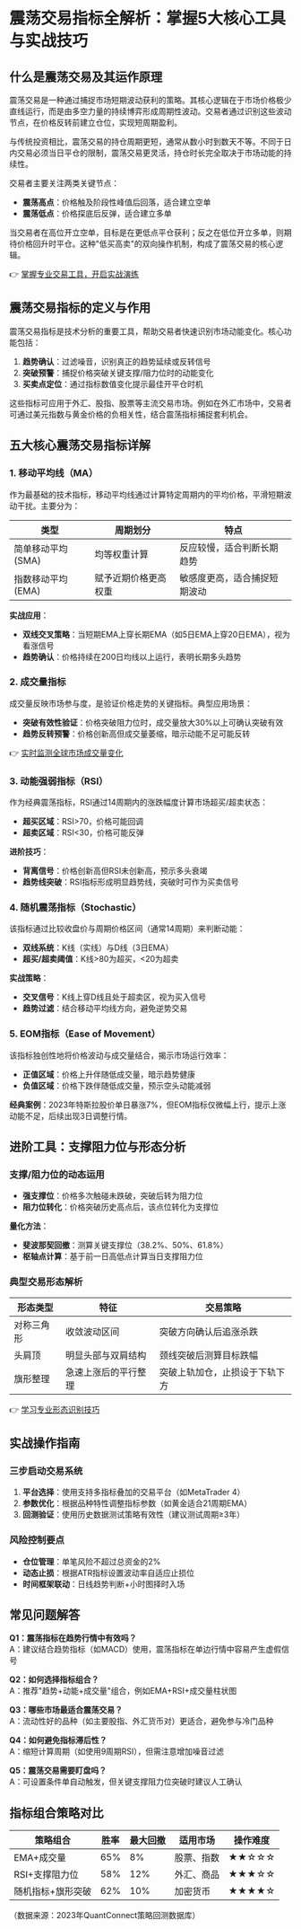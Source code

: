 # 震荡交易指标全解析：掌握5大核心工具与实战技巧  

## 什么是震荡交易及其运作原理  

震荡交易是一种通过捕捉市场短期波动获利的策略。其核心逻辑在于市场价格极少直线运行，而是由多空力量的持续博弈形成周期性波动。交易者通过识别这些波动节点，在价格反转前建立仓位，实现短周期盈利。  

与传统投资相比，震荡交易的持仓周期更短，通常从数小时到数天不等。不同于日内交易必须当日平仓的限制，震荡交易更灵活，持仓时长完全取决于市场动能的持续性。  

交易者主要关注两类关键节点：  
- **震荡高点**：价格触及阶段性峰值后回落，适合建立空单  
- **震荡低点**：价格探底后反弹，适合建立多单  

当交易者在高位开立空单，目标是在更低点平仓获利；反之在低位开立多单，则期待价格回升时平仓。这种"低买高卖"的双向操作机制，构成了震荡交易的核心逻辑。  

👉 [掌握专业交易工具，开启实战演练](https://bit.ly/okx_welcome)  

## 震荡交易指标的定义与作用  

震荡交易指标是技术分析的重要工具，帮助交易者快速识别市场动能变化。核心功能包括：  
1. **趋势确认**：过滤噪音，识别真正的趋势延续或反转信号  
2. **突破预警**：捕捉价格突破关键支撑/阻力位时的动能变化  
3. **买卖点定位**：通过指标数值变化提示最佳开平仓时机  

这些指标可应用于外汇、股指、股票等主流交易市场。例如在外汇市场中，交易者可通过美元指数与黄金价格的负相关性，结合震荡指标捕捉套利机会。  

## 五大核心震荡交易指标详解  

### 1. 移动平均线（MA）  

作为最基础的技术指标，移动平均线通过计算特定周期内的平均价格，平滑短期波动干扰。主要分为：  

| 类型        | 周期划分       | 特点                          |
|-------------|----------------|-----------------------------|
| 简单移动平均(SMA) | 均等权重计算     | 反应较慢，适合判断长期趋势       |
| 指数移动平均(EMA) | 赋予近期价格更高权重 | 敏感度更高，适合捕捉短期波动     |

**实战应用**：  
- **双线交叉策略**：当短期EMA上穿长期EMA（如5日EMA上穿20日EMA），视为看涨信号  
- **趋势确认**：价格持续在200日均线以上运行，表明长期多头趋势  

### 2. 成交量指标  

成交量反映市场参与度，是验证价格走势的关键指标。典型应用场景：  
- **突破有效性验证**：价格突破阻力位时，成交量放大30%以上可确认突破有效  
- **趋势反转预警**：价格创新高但成交量萎缩，暗示动能不足可能反转  

👉 [实时监测全球市场成交量变化](https://bit.ly/okx_welcome)  

### 3. 动能强弱指标（RSI）  

作为经典震荡指标，RSI通过14周期内的涨跌幅度计算市场超买/超卖状态：  
- **超买区域**：RSI>70，价格可能回调  
- **超卖区域**：RSI<30，价格可能反弹  

**进阶技巧**：  
- **背离信号**：价格创新高但RSI未创新高，预示多头衰竭  
- **趋势线突破**：RSI指标形成明显趋势线，突破时可作为买卖信号  

### 4. 随机震荡指标（Stochastic）  

该指标通过比较收盘价与周期价格区间（通常14周期）来判断动能：  
- **双线系统**：K线（实线）与D线（3日EMA）  
- **超买/超卖阈值**：K线>80为超买，<20为超卖  

**实战策略**：  
- **交叉信号**：K线上穿D线且处于超卖区，视为买入信号  
- **趋势过滤**：结合移动平均线方向，避免逆势交易  

### 5. EOM指标（Ease of Movement）  

该指标独创性地将价格波动与成交量结合，揭示市场运行效率：  
- **正值区域**：价格上升伴随低成交量，暗示趋势健康  
- **负值区域**：价格下跌伴随低成交量，预示空头动能减弱  

**经典案例**：2023年特斯拉股价单日暴涨7%，但EOM指标仅微幅上行，提示上涨动能不足，后续出现3日调整行情。  

## 进阶工具：支撑阻力位与形态分析  

### 支撑/阻力位的动态运用  

- **强支撑位**：价格多次触碰未跌破，突破后转为阻力位  
- **阻力位转化**：价格突破历史高点后，该点位转化为支撑位  

**量化方法**：  
- **斐波那契回撤**：测算关键支撑位（38.2%、50%、61.8%）  
- **枢轴点计算**：基于前一日高低点计算当日支撑阻力位  

### 典型交易形态解析  

| 形态类型       | 特征                | 交易策略                     |
|--------------|-------------------|----------------------------|
| 对称三角形    | 收敛波动区间         | 突破方向确认后追涨杀跌         |
| 头肩顶       | 明显头部与双肩结构     | 颈线突破后测算目标跌幅         |
| 旗形整理     | 急速上涨后的平行整理   | 突破上轨加仓，止损设于下轨下方   |

👉 [学习专业形态识别技巧](https://bit.ly/okx_welcome)  

## 实战操作指南  

### 三步启动交易系统  
1. **平台选择**：使用支持多指标叠加的交易平台（如MetaTrader 4）  
2. **参数优化**：根据品种特性调整指标参数（如黄金适合21周期EMA）  
3. **回测验证**：使用历史数据测试策略有效性（建议测试周期≥3年）  

### 风险控制要点  
- **仓位管理**：单笔风险不超过总资金的2%  
- **动态止损**：根据ATR指标设置波动率自适应止损位  
- **时间框架联动**：日线趋势判断+小时图择时入场  

## 常见问题解答  

**Q1：震荡指标在趋势行情中有效吗？**  
A：建议结合趋势指标（如MACD）使用，震荡指标在单边行情中容易产生虚假信号  

**Q2：如何选择指标组合？**  
A：推荐"趋势+动能+成交量"组合，例如EMA+RSI+成交量柱状图  

**Q3：哪些市场最适合震荡交易？**  
A：流动性好的品种（如主要股指、外汇货币对）更适合，避免参与冷门品种  

**Q4：如何避免指标滞后性？**  
A：缩短计算周期（如使用9周期RSI），但需注意增加噪音过滤  

**Q5：震荡交易需要盯盘吗？**  
A：可设置条件单自动触发，但关键支撑阻力位突破时建议人工确认  

## 指标组合策略对比  

| 策略组合        | 胜率    | 最大回撤  | 适用市场      | 操作难度 |
|---------------|--------|---------|-------------|---------|
| EMA+成交量      | 65%    | 8%      | 股票、指数    | ★★☆☆☆   |
| RSI+支撑阻力位   | 58%    | 12%     | 外汇、商品    | ★★★☆☆   |
| 随机指标+旗形突破 | 62%    | 10%     | 加密货币      | ★★★★☆   |

（数据来源：2023年QuantConnect策略回测数据库）  
